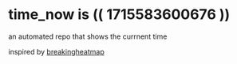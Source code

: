 # time_now is (( 1715583600676 ))

an automated repo that shows the currnent time

inspired by [breakingheatmap](https://github.com/breakingheatmap/breakingheatmap)